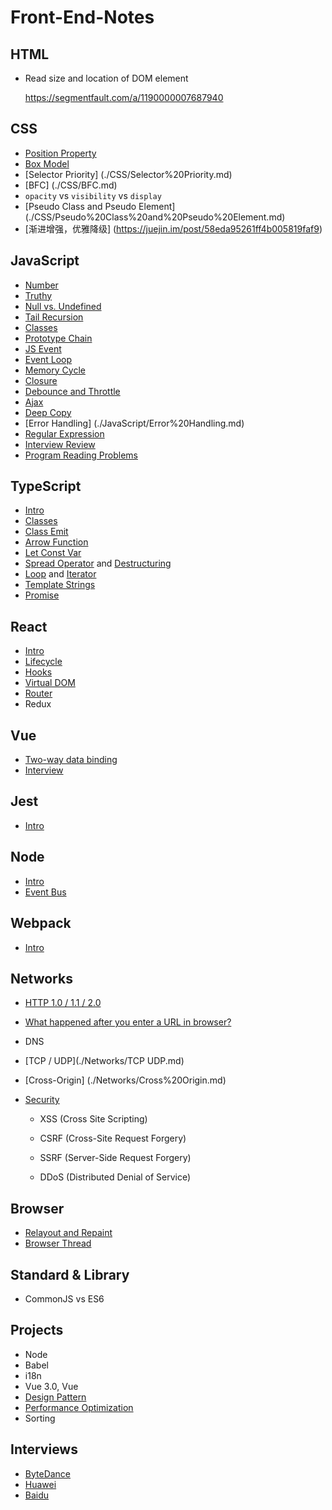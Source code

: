# Front-End-Notes

## HTML

-   Read size and location of DOM element

    https://segmentfault.com/a/1190000007687940

## CSS

-   [Position Property](./CSS/CSS%20Position%20Property.md)
-   [Box Model](./CSS/Box%20Model.md)
-   [Selector Priority] (./CSS/Selector%20Priority.md)
-   [BFC] (./CSS/BFC.md)
-   `opacity` vs `visibility` vs `display`
-   [Pseudo Class and Pseudo Element] (./CSS/Pseudo%20Class%20and%20Pseudo%20Element.md)
-   [渐进增强，优雅降级] (https://juejin.im/post/58eda95261ff4b005819faf9)

## JavaScript

-   [Number](./JavaScript/Number.md)
-   [Truthy](./JavaScript/Truthy.md)
-   [Null vs. Undefined](./JavaScript/Null%20vs.%20undefined.md)
-   [Tail Recursion](./JavaScript/Tail%20Recursion.md)
-   [Classes](./JavaScript/Classes.md)
-   [Prototype Chain](./JavaScript/Prototype%20Chain.md)
-   [JS Event](./JavaScript/JavaScript%20Event.md)
-   [Event Loop](./JavaScript/EventLoop.md)
-   [Memory Cycle](./JavaScript/JavaScript%20Memory%20Cycle.md)
-   [Closure](./JavaScript/Closure.md)
-   [Debounce and Throttle](./JavaScript/Debounce%20and%20Throttle.md)
-   [Ajax](./JavaScript/Ajax.md)
-   [Deep Copy](./JavaScript/Deep%20Copy.md)
-   [Error Handling] (./JavaScript/Error%20Handling.md)
-   [Regular Expression](./JavaScript/Regexp.md)
-   [Interview Review](./JavaScript/Interview%20Problems.md)
-   [Program Reading Problems](./JavaScript/Program%20Reading.md)

## TypeScript

-   [Intro](./TypeScript/Intro.md)
-   [Classes](./TypeScript/Classes.md)
-   [Class Emit](./TypeScript/ClassEmit.md)
-   [Arrow Function](./TypeScript/ArrowFunctions.md)
-   [Let Const Var](./TypeScript/Let_Const_Var.md)
-   [Spread Operator](./TypeScript/SpreadOperator.md) and [Destructuring](./TypeScript/Destructure.md)
-   [Loop](./TypeScript/Loop.md) and [Iterator](./TypeScript/Iterator.md)
-   [Template Strings](./TypeScript/TemplateStrings.md)
-   [Promise](./TypeScript/Promise.md)

## React

-   [Intro](./React/React%20Bootcamp.md)
-   [Lifecycle](./React/React%20Component%20Lifecycle.md)
-   [Hooks](./React/React%20Hooks.md)
-   [Virtual DOM](./React/Virtual%20DOM.md)
-   [Router](./React/React%20Router.md)
-   Redux

## Vue

-   [Two-way data binding](./Vue/Two%20way%20Data%20Binding.md)
-   [Interview](./Vue/Interview.md)

## Jest

-   [Intro](./Jest/Jest%20from%20scratch.md)

## Node

-   [Intro](./Node/Node%20bootcamp.md)
-   [Event Bus](./Node/Event%20Bus.md)

## Webpack

-   [Intro](./Webpack/Webpack%20Intro.md)

## Networks

-   [HTTP 1.0 / 1.1 / 2.0](./Networks/HTTP-version.md)
-   [What happened after you enter a URL in browser?](./Networks/Web%20Request.md)
-   DNS
-   [TCP / UDP](./Networks/TCP UDP.md)
-   [Cross-Origin] (./Networks/Cross%20Origin.md)
-   [Security](./Networks/Security.md)

    -   XSS (Cross Site Scripting)

    -   CSRF (Cross-Site Request Forgery)

    -   SSRF (Server-Side Request Forgery)

    -   DDoS (Distributed Denial of Service)

## Browser

-   [Relayout and Repaint](./Browser/Reflow%20Repaint.md)
-   [Browser Thread](./Browser/Browser%20Thread.md)

## Standard & Library

-   CommonJS vs ES6

## Projects

-   Node
-   Babel
-   i18n
-   Vue 3.0, Vue
-   [Design Pattern](./Design%20Pattern.md)
-   [Performance Optimization](./Performance%20Optimization.md)
-   Sorting

## Interviews

-   [ByteDance](./Interview/ByteDance.md)
-   [Huawei](./Interview/Huawei.md)
-   [Baidu](./Interview/Baidu.md)
